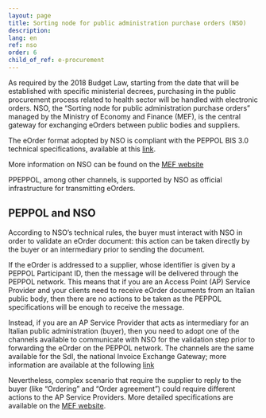 ```yaml
---
layout: page
title: Sorting node for public administration purchase orders (NSO)
description:
lang: en
ref: nso
order: 6
child_of_ref: e-procurement
---
```


As required by the 2018 Budget Law, starting from the date that will be established with specific ministerial decrees,
purchasing in the public procurement process related to health sector will be handled with electronic orders.
NSO, the “Sorting node for public administration purchase orders” managed by the Ministry of Economy and Finance (MEF),
is the central gateway for exchanging eOrders between public bodies and suppliers.

The eOrder format adopted by NSO is compliant with the PEPPOL BIS 3.0 technical specifications, available at this [link](https://docs.peppol.eu/poacc/upgrade-3/).

More information on NSO can be found on the [MEF website](http://www.rgs.mef.gov.it/VERSIONE-I/e_government/amministrazioni_pubbliche/acquisti_pubblici_in_rete_apir/nodo_di_smistamento_degli_ordini_di_acquisto_delle_amministrazioni_pubbliche_nso/)

PPEPPOL, among other channels, is supported by NSO as official infrastructure for transmitting eOrders.

## PEPPOL and NSO

According to NSO’s technical rules, the buyer must interact with NSO in order to validate an eOrder document:
this action can be taken directly by the buyer or an intermediary prior to sending the document.

If the eOrder is addressed to a supplier, whose identifier is given by a PEPPOL Participant ID,
then the message will be delivered through the PEPPOL network. This means that if you are an Access Point (AP)
Service Provider and your clients need to receive eOrder documents from an Italian public body,
then there are no actions to be taken as the PEPPOL specifications will be enough to receive the message.

Instead, if you are an AP Service Provider that acts as intermediary for an Italian public administration (buyer),
then you need to adopt one of the channels available to communicate with NSO for the validation step prior to forwarding
the eOrder on the PEPPOL network. The channels are the same available for the SdI, the national Invoice Exchange Gateway;
more information are available at the following [link](https://www.fatturapa.gov.it/export/fatturazione/en/normativa/f-3.htm)

Nevertheless, complex scenario that require the supplier to reply to the buyer (like “Ordering” and “Order agreement”)
could require different actions to the AP Service Providers. More detailed specifications are available on the
[MEF website](http://www.rgs.mef.gov.it/VERSIONE-I/e_government/amministrazioni_pubbliche/acquisti_pubblici_in_rete_apir/nodo_di_smistamento_degli_ordini_di_acquisto_delle_amministrazioni_pubbliche_nso/).
